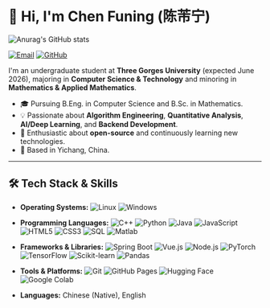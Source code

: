 # 👋 Hi, I'm Chen Funing (陈芾宁)

![Anurag's GitHub stats](https://github-readme-stats.vercel.app/api?username=cfn0324&show_icons=true&theme=radical)

<p align="left">
  <a href="mailto:2249520721@qq.com"><img src="https://img.shields.io/badge/Email-2249520721@qq.com-blue?style=flat-square&logo=gmail&logoColor=white" alt="Email"/></a>
  <a href="https://github.com/cfn0324"><img src="https://img.shields.io/badge/GitHub-cfn0324-lightgrey?style=flat-square&logo=github&logoColor=white" alt="GitHub"/></a>
  <!-- Optional: Add LinkedIn or other relevant links -->
  <!-- <a href="[Your LinkedIn Profile URL]"><img src="https://img.shields.io/badge/LinkedIn-Profile-blue?style=flat-square&logo=linkedin&logoColor=white" alt="LinkedIn"/></a> -->
</p>

I'm an undergraduate student at **Three Gorges University** (expected June 2026), majoring in **Computer Science & Technology** and minoring in **Mathematics & Applied Mathematics**.

*   🎓 Pursuing B.Eng. in Computer Science and B.Sc. in Mathematics.
*   💡 Passionate about **Algorithm Engineering**, **Quantitative Analysis**, **AI/Deep Learning**, and **Backend Development**.
*   🌱 Enthusiastic about **open-source** and continuously learning new technologies.
*   📍 Based in Yichang, China.

---

## 🛠️ Tech Stack & Skills

*   **Operating Systems:**
    ![Linux](https://img.shields.io/badge/Linux-FCC624?style=flat-square&logo=linux&logoColor=black)
    ![Windows](https://img.shields.io/badge/Windows-0078D6?style=flat-square&logo=windows&logoColor=white)

*   **Programming Languages:**
    ![C++](https://img.shields.io/badge/C%2B%2B-00599C?style=flat-square&logo=cplusplus&logoColor=white)
    ![Python](https://img.shields.io/badge/Python-3776AB?style=flat-square&logo=python&logoColor=white)
    ![Java](https://img.shields.io/badge/Java-ED8B00?style=flat-square&logo=openjdk&logoColor=white)
    ![JavaScript](https://img.shields.io/badge/JavaScript-F7DF1E?style=flat-square&logo=javascript&logoColor=black)
    ![HTML5](https://img.shields.io/badge/HTML5-E34F26?style=flat-square&logo=html5&logoColor=white)
    ![CSS3](https://img.shields.io/badge/CSS3-1572B6?style=flat-square&logo=css3&logoColor=white)
    ![SQL](https://img.shields.io/badge/MySQL-4479A1?style=flat-square&logo=mysql&logoColor=white)
    ![Matlab](https://img.shields.io/badge/Matlab-0076A8?style=flat-square&logo=mathworks&logoColor=white)

*   **Frameworks & Libraries:**
    ![Spring Boot](https://img.shields.io/badge/Spring_Boot-6DB33F?style=flat-square&logo=spring-boot&logoColor=white)
    ![Vue.js](https://img.shields.io/badge/Vue.js-4FC08D?style=flat-square&logo=vue.js&logoColor=white)
    ![Node.js](https://img.shields.io/badge/Node.js-339933?style=flat-square&logo=nodedotjs&logoColor=white)
    ![PyTorch](https://img.shields.io/badge/PyTorch-EE4C2C?style=flat-square&logo=pytorch&logoColor=white)
    ![TensorFlow](https://img.shields.io/badge/TensorFlow-FF6F00?style=flat-square&logo=tensorflow&logoColor=white)
    ![Scikit-learn](https://img.shields.io/badge/scikit--learn-F7931E?style=flat-square&logo=scikit-learn&logoColor=white)
    ![Pandas](https://img.shields.io/badge/Pandas-150458?style=flat-square&logo=pandas&logoColor=white)

*   **Tools & Platforms:**
    ![Git](https://img.shields.io/badge/Git-F05032?style=flat-square&logo=git&logoColor=white)
    ![GitHub Pages](https://img.shields.io/badge/GitHub_Pages-121013?style=flat-square&logo=github&logoColor=white)
    ![Hugging Face](https://img.shields.io/badge/%F0%9F%A4%97%20Hugging%20Face-blue?style=flat-square)
    ![Google Colab](https://img.shields.io/badge/Colab-F9AB00?style=flat-square&logo=googlecolab&logoColor=black)

*   **Languages:** Chinese (Native), English

<!-- Optional: Add GitHub Stats -->
<!-- These require setting up GitHub Actions or using external services -->
<!-- Example using anuraghazra/github-readme-stats:
<p align="center">
  <img src="https://github-readme-stats.vercel.app/api?username=cfn0324&show_icons=true&theme=radical" alt="cfn0324 GitHub Stats"/>
  <img src="https://github-readme-stats.vercel.app/api/top-langs/?username=cfn0324&layout=compact&theme=radical" alt="Top Languages"/>
</p>
-->
